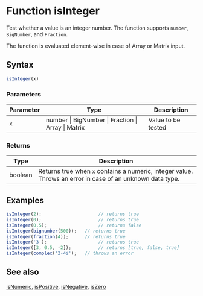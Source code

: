 <!-- Note: This file is automatically generated from source code comments. Changes made in this file will be overridden. -->

# Function isInteger

Test whether a value is an integer number.
The function supports `number`, `BigNumber`, and `Fraction`.

The function is evaluated element-wise in case of Array or Matrix input.


## Syntax

```js
isInteger(x)
```

### Parameters

Parameter | Type | Description
--------- | ---- | -----------
`x` | number &#124; BigNumber &#124; Fraction &#124; Array &#124; Matrix | Value to be tested

### Returns

Type | Description
---- | -----------
boolean | Returns true when `x` contains a numeric, integer value. Throws an error in case of an unknown data type.


## Examples

```js
isInteger(2);                     // returns true
isInteger(0);                     // returns true
isInteger(0.5);                   // returns false
isInteger(bignumber(500));   // returns true
isInteger(fraction(4));      // returns true
isInteger('3');                   // returns true
isInteger([3, 0.5, -2]);          // returns [true, false, true]
isInteger(complex('2-4i');   // throws an error
```


## See also

[isNumeric](isNumeric.md),
[isPositive](isPositive.md),
[isNegative](isNegative.md),
[isZero](isZero.md)
